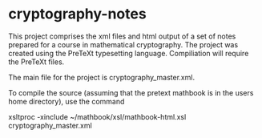 # cryptography-notes

This project comprises the xml files and html output of a set of notes prepared for a course in mathematical cryptography.
The project was created using the PreTeXt typesetting language. Compiliation will require the PreTeXt files.

The main file for the project is cryptography_master.xml.

To compile the source (assuming that the pretext mathbook is in the users home directory), use the command

xsltproc -xinclude ~/mathbook/xsl/mathbook-html.xsl cryptography_master.xml

